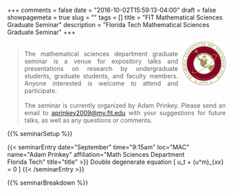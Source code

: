 +++
comments = false
date = "2016-10-02T15:59:13-04:00"
draft = false
showpagemeta = true
slug = ""
tags = []
title = "FIT Mathematical Sciences Graduate Seminar"
description = "Florida Tech Mathematical Sciences Graduate Seminar"
+++
<div style="float: right; padding-left: 10px;">
<img alt="" src="/img/FITlogo.png" width="100" height="100">
</div>
<div style="padding-top: 5px;">
<blockquote style="text-align: justify">
The mathematical sciences department graduate seminar is a venue for expository talks and presentations on research by undergraduate students, graduate students, and faculty members. Anyone interested is welcome to attend and participate.
<br /><br />
The seminar is currently organized by Adam Prinkey. Please send an email to <a href="mailto:aprinkey2009@my.fit.edu?subject=Department%20Graduate%20Seminar">aprinkey2009<span style="display: none;">ob</span>@my.fit.edu</a>
 with your suggestions for future talks, as well as any questions or comments.
</blockquote>
 </div>

{{% seminarSetup %}}

{{< seminarEntry date="September" time="9:15am" loc="MAC" name="Adam Prinkey" affiliation="Math Sciences Department<br /> Florida Tech" title="title" >}}
Double degenerate equation
\[
u_t + (u^m)_{xx} = 0
\]
{{< /seminarEntry >}}

{{% seminarBreakdown %}}
